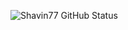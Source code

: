 ![Shavin77 GitHub Status](https://github-readme-stats.vercel.app/api?username=Shavin77&show_icons=true&theme=black)

<!---
Shavin77/Shavin77 is a ✨ special ✨ repository because its `README.md` (this file) appears on your GitHub profile.
You can click the Preview link to take a look at your changes.
--->
